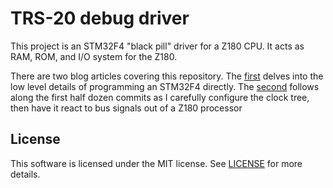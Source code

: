 # TRS-20 debug driver

This project is an STM32F4 "black pill" driver for a Z180 CPU. It acts as RAM, ROM, and I/O system for the Z180.

There are two blog articles covering this repository. The [first](https://xn--wxa.bje.id.au/posts/trs20/006-fake-it.html) delves into the low level details of programming an STM32F4 directly. The [second](https://xn--wxa.bje.id.au/posts/trs20/007-build-it.html) follows along the first half dozen commits as I carefully configure the clock tree, then have it react to bus signals out of a Z180 processor

## License

This software is licensed under the MIT license. See [LICENSE](LICENSE) for more details.
